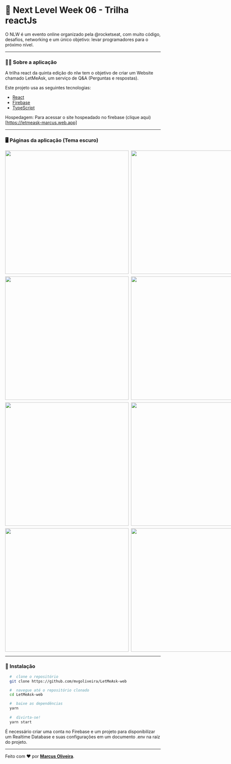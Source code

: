 # :rocket: Next Level Week 06 - Trilha reactJs
O NLW é um evento online organizado pela @rocketseat, com muito código, desafios, networking e um único objetivo: levar programadores para o próximo nível.
 
 ---

### :man_technologist: Sobre a aplicação

A trilha react da quinta edição do nlw tem o objetivo de criar um Website chamado LetMeAsk, um serviço de Q&A (Perguntas e respostas).

Este projeto usa as seguintes tecnologias:

- [React](https://reactjs.org)
- [Firebase](https://firebase.google.com/)
- [TypeScript](https://www.typescriptlang.org/)

Hospedagem: Para acessar o site hospeadado no firebase (clique aqui)[https://letmeask-marcus.web.app]

---

### :desktop_computer: Páginas da aplicação (Tema escuro)
<div style="display: grid; grid-template-columns: 1fr 1fr; grid-gap: 8px">
 <img style="min-width: 300px;" src="https://user-images.githubusercontent.com/53785487/126038110-758e35c9-7188-4326-bc2c-a80145e1bde4.png" width="400px"/>
 <img style="min-width: 300px;" src="https://user-images.githubusercontent.com/53785487/126038125-5646c593-5d4d-4449-a9e2-feda56677bbf.png" width="400px"/>
 <img style="min-width: 300px;" src="https://user-images.githubusercontent.com/53785487/126038139-4892d9bc-186b-48e6-8e56-366d924a6318.png" width="400px"/>
 <img style="min-width: 300px;" src="https://user-images.githubusercontent.com/53785487/126038192-e6fe612f-367f-4369-bd5c-2b5c729ecb17.png" width="400px"/>
 <img style="min-width: 300px;" src="https://user-images.githubusercontent.com/53785487/126038204-d8c5e818-4b75-479d-a138-0d869a44f4d1.png" width="400px"/>
 <img style="min-width: 300px;" src="https://user-images.githubusercontent.com/53785487/126038228-236b925b-5cd8-448b-938a-0f19141c1ec5.png" width="400px"/>
  <img style="min-width: 300px;" src="https://user-images.githubusercontent.com/53785487/126038249-fda3295b-5a90-4bcf-aa47-df52716900c5.png" width="400px"/>
 <img style="min-width: 300px;" src="https://user-images.githubusercontent.com/53785487/126038278-62c9b5a2-dbcb-4923-941e-093c1dc0735e.png" width="400px"/>

</div>

---

### 📁 Instalação

```bash
  #  clone o repositório
  git clone https://github.com/mvgoliveira/LetMeAsk-web

  #  navegue até o repositório clonado
  cd LetMeAsk-web

  #  baixe as dependências
  yarn
 
  #  divirta-se!
  yarn start
```

É necessário criar uma conta no Firebase e um projeto para disponibilizar um Realtime Database e suas configurações em um documento .env na raíz do projeto.

<hr>

Feito com :hearts: por **[Marcus Oliveira](https://www.linkedin.com/in/marcus-oliveira-3b92011a7/)**.
